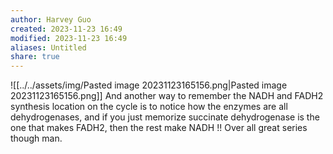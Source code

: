 ```yaml
---
author: Harvey Guo
created: 2023-11-23 16:49
modified: 2023-11-23 16:49
aliases: Untitled
share: true
---
```

![[../../assets/img/Pasted image 20231123165156.png|Pasted image 20231123165156.png]]
And another way to remember the NADH and FADH2 synthesis location on the cycle is to notice how the enzymes are all dehydrogenases, and if you just memorize succinate dehydrogenase is the one that makes FADH2, then the rest make NADH !! Over all great series though man.
